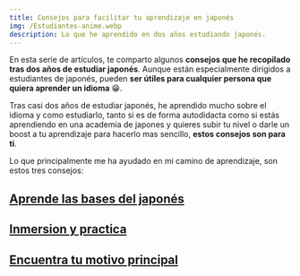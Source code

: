 ```yaml
---
title: Consejos para facilitar tu aprendizaje en japonés
img: /Estudiantes-anime.webp
description: Lo que he aprendido en dos años estudiando japonés.
---
```


En esta serie de artículos, te comparto algunos **consejos que he recopilado tras dos años de estudiar japonés**. Aunque están especialmente dirigidos a estudiantes de japonés, pueden **ser útiles para cualquier persona que quiera aprender un idioma** 😁.

Tras casi dos años de estudiar japonés, he aprendido mucho sobre el idioma y como estudiarlo, tanto si es de forma autodidacta como si estás aprendiendo en una academia de japones y quieres subir tu nivel o darle un boost a tu aprendizaje para hacerlo mas sencillo, **estos consejos son para ti**. 

Lo que principalmente me ha ayudado en mi camino de aprendizaje, son estos tres consejos: 

## [Aprende las bases del japonés](./aprender-base-consejos)
## [Inmersion y practica](./inmersion-consejos)
## [Encuentra tu motivo principal](./motivo-consejos)